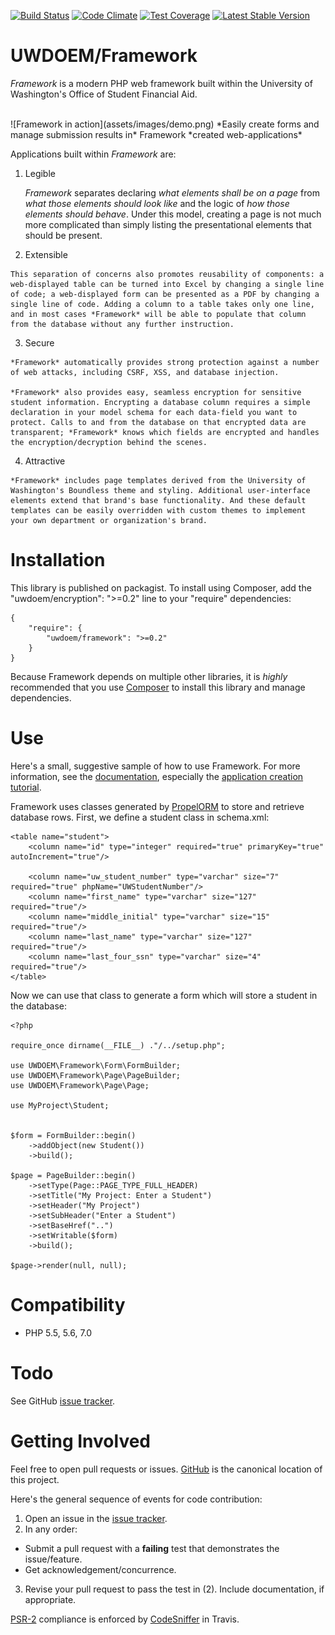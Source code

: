 [![Build Status](https://travis-ci.org/UWEnrollmentManagement/Framework.svg?branch=master)](https://travis-ci.org/UWEnrollmentManagement/Framework)
[![Code Climate](https://codeclimate.com/github/UWEnrollmentManagement/Framework/badges/gpa.svg)](https://codeclimate.com/github/UWEnrollmentManagement/Framework)
[![Test Coverage](https://codeclimate.com/github/UWEnrollmentManagement/Framework/badges/coverage.svg)](https://codeclimate.com/github/UWEnrollmentManagement/Framework/coverage)
[![Latest Stable Version](https://poser.pugx.org/uwdoem/framework/v/stable)](https://packagist.org/packages/uwdoem/framework)

UWDOEM/Framework
=============

*Framework* is a modern PHP web framework built within the University of Washington's Office of Student Financial Aid.  
    
<br>
![Framework in action](assets/images/demo.png)  
*Easily create forms and manage submission results in* Framework *created web-applications*

Applications built within *Framework* are:

  1. Legible  
  
     *Framework* separates declaring *what elements shall be on a page* from *what those elements should look like* and the logic of *how those elements should behave*. Under this model, creating a page is not much more complicated than simply listing the presentational elements that should be present.  
  
  2. Extensible  
  
    This separation of concerns also promotes reusability of components: a web-displayed table can be turned into Excel by changing a single line of code; a web-displayed form can be presented as a PDF by changing a single line of code. Adding a column to a table takes only one line, and in most cases *Framework* will be able to populate that column from the database without any further instruction.
  
  3. Secure

    *Framework* automatically provides strong protection against a number of web attacks, including CSRF, XSS, and database injection.  
    
    *Framework* also provides easy, seamless encryption for sensitive student information. Encrypting a database column requires a simple declaration in your model schema for each data-field you want to protect. Calls to and from the database on that encrypted data are transparent; *Framework* knows which fields are encrypted and handles the encryption/decryption behind the scenes.
    
  4. Attractive  

    *Framework* includes page templates derived from the University of Washington's Boundless theme and styling. Additional user-interface elements extend that brand's base functionality. And these default templates can be easily overridden with custom themes to implement your own department or organization's brand.


Installation
===============

This library is published on packagist. To install using Composer, add the "uwdoem/encryption": ">=0.2" line to your "require" dependencies:

```
{
    "require": {
        "uwdoem/framework": ">=0.2"
    }
}
```

Because Framework depends on multiple other libraries, it is *highly* recommended that you use [Composer](https://getcomposer.org/) to install this library and manage dependencies.

Use
===

Here's a small, suggestive sample of how to use Framework. For more information, see the [documentation](doc/index.md), especially the [application creation tutorial](doc/tutorial.md).

Framework uses classes generated by [PropelORM](http://propelorm.org/) to store and retrieve database rows. First, we define a student class in schema.xml:
```
<table name="student">
    <column name="id" type="integer" required="true" primaryKey="true" autoIncrement="true"/>

    <column name="uw_student_number" type="varchar" size="7" required="true" phpName="UWStudentNumber"/>
    <column name="first_name" type="varchar" size="127" required="true"/>
    <column name="middle_initial" type="varchar" size="15" required="true"/>
    <column name="last_name" type="varchar" size="127" required="true"/>
    <column name="last_four_ssn" type="varchar" size="4" required="true"/>
</table>
```

Now we can use that class to generate a form which will store a student in the database:
```
<?php

require_once dirname(__FILE__) ."/../setup.php";

use UWDOEM\Framework\Form\FormBuilder;
use UWDOEM\Framework\Page\PageBuilder;
use UWDOEM\Framework\Page\Page;

use MyProject\Student;


$form = FormBuilder::begin()
    ->addObject(new Student())
    ->build();

$page = PageBuilder::begin()
    ->setType(Page::PAGE_TYPE_FULL_HEADER)
    ->setTitle("My Project: Enter a Student")
    ->setHeader("My Project")
    ->setSubHeader("Enter a Student")
    ->setBaseHref("..")
    ->setWritable($form)
    ->build();

$page->render(null, null);
```

Compatibility
=============

* PHP 5.5, 5.6, 7.0

Todo
====

See GitHub [issue tracker](https://github.com/UWEnrollmentManagement/Framework/issues/).

Getting Involved
================

Feel free to open pull requests or issues. [GitHub](https://github.com/UWEnrollmentManagement/Framework) is the canonical location of this project.

Here's the general sequence of events for code contribution:

1. Open an issue in the [issue tracker](https://github.com/UWEnrollmentManagement/Framework/issues/).
2. In any order:
  * Submit a pull request with a **failing** test that demonstrates the issue/feature.
  * Get acknowledgement/concurrence.
3. Revise your pull request to pass the test in (2). Include documentation, if appropriate.

[PSR-2](https://github.com/php-fig/fig-standards/blob/master/accepted/PSR-2-coding-style-guide.md) compliance is enforced by [CodeSniffer](https://github.com/squizlabs/PHP_CodeSniffer) in Travis.
